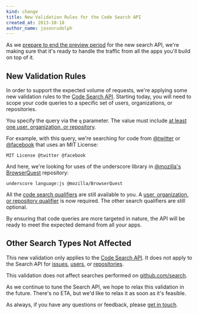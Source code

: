 ```yaml
---
kind: change
title: New Validation Rules for the Code Search API
created_at: 2013-10-18
author_name: jasonrudolph
---
```


As we [prepare to end the preview period][sept-search-api-post] for the new search API,
we're making sure that it's ready to handle the traffic from all the apps you'll build on top of it.

## New Validation Rules

In order to support the expected volume of requests, we're applying some new validation rules to the [Code Search API][code-search-api].
Starting today, you will need to scope your code queries to a specific set of users, organizations, or repositories.

You specify the query via the `q` parameter.
The value must include [at least one user, organization, or repository][search-by-user-org-repo].

For example, with this query, we're searching for code from [@twitter][] or [@facebook][] that uses an MIT License:

    MIT License @twitter @facebook

And here, we're looking for uses of the underscore library in [@mozilla's BrowserQuest][@mozilla/BrowserQuest] repository:

    underscore language:js @mozilla/BrowserQuest

All the [code search qualifiers][code-search-qualifiers] are still available to you.
A [user, organization, or repository qualifier][search-by-user-org-repo] is now required.
The other search qualifiers are still optional.

By ensuring that code queries are more targeted in nature, the API will be ready to meet the expected demand from all your apps.

## Other Search Types Not Affected

This new validation only applies to the [Code Search API][code-search-api].
It does not apply to the Search API for [issues][issue-search-api], [users][user-search-api], or [repositories][repo-search-api].

This validation does not affect searches performed on [github.com/search][web-search].

As we continue to tune the Search API, we hope to relax this validation in the future.
There's no ETA, but we'd like to relax it as soon as it's feasible.

As always, if you have any questions or feedback, please [get in touch][contact].

[@facebook]: https://github.com/facebook
[@twitter]: https://github.com/twitter
[@mozilla/BrowserQuest]: https://github.com/mozilla/BrowserQuest
[code-search-api]: /v3/search/#search-code
[code-search-qualifiers]: https://help.github.com/articles/searching-code#users-organizations-and-repositories
[contact]: https://github.com/contact?form[subject]=New+Validation+Rules+for+Code+Search+API
[issue-search-api]: /v3/search/#search-issues
[repo-search-api]: /v3/search/#search-repositories
[search-by-user-org-repo]: https://help.github.com/articles/searching-code#users-organizations-and-repositories
[sept-search-api-post]: /changes/2013-09-28-an-update-on-the-new-search-api/
[user-search-api]: /v3/search/#search-users
[web-search]: https://github.com/search
